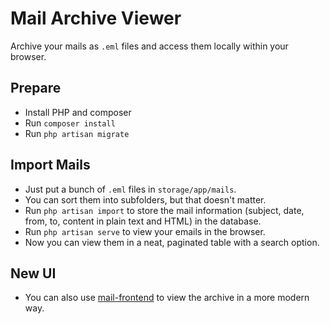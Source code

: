 # Mail Archive Viewer

Archive your mails as `.eml` files and access them locally within your browser.

## Prepare

-   Install PHP and composer
-   Run `composer install`
-   Run `php artisan migrate`

## Import Mails

-   Just put a bunch of `.eml` files in `storage/app/mails`.
-   You can sort them into subfolders, but that doesn't matter.
-   Run `php artisan import` to store the mail information (subject, date, from, to, content in plain text and HTML) in the database.
-   Run `php artisan serve` to view your emails in the browser.
-   Now you can view them in a neat, paginated table with a search option.

## New UI

-   You can also use [mail-frontend](https://github.com/gehmasse/mail-frontend) to view the archive in a more modern way.
